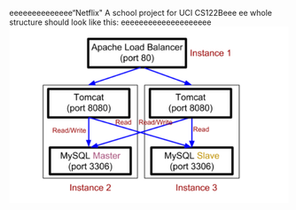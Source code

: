 eeeeeeeeeeeeee“Netflix"
A school project for UCI CS122Beee
ee
whole structure should look like this:
eeeeeeeeeeeeeeeeeeee
![image](https://github.com/cxk123/-Netflix-CS122B/blob/master/images/struture.PNG)
